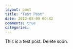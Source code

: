 ```yaml
---
layout: post
title: "Test Post"
date: 2012-08-09 00:42
comments: true
categories: 
---
```


This is a test post. Delete soon.
